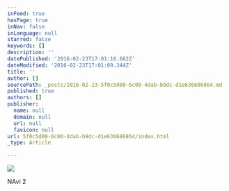 ```yaml
---
inFeed: true
hasPage: true
inNav: false
inLanguage: null
starred: false
keywords: []
description: ''
datePublished: '2016-02-23T17:01:16.662Z'
dateModified: '2016-02-23T17:01:09.344Z'
title: ''
author: []
sourcePath: _posts/2016-02-23-5f0c5d00-6c00-4dab-b9dc-d1e636686864.md
published: true
authors: []
publisher:
  name: null
  domain: null
  url: null
  favicon: null
url: 5f0c5d00-6c00-4dab-b9dc-d1e636686864/index.html
_type: Article

---
```

![](https://the-grid-user-content.s3-us-west-2.amazonaws.com/2ef51cff-398f-46d9-8b86-752d8f8fbe59.jpg)

NAvi 2